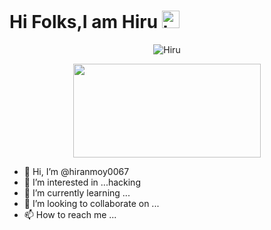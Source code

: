 # Hi Folks,I am Hiru <img src=https://github.com/soo-more/hiranmoy0067/blob/main/script/hi.gif width="28px" alt="hi">


<p align="center"><img src="https://github.com/soo-more/hiranmoy0067/blob/main/script/keyboard.gif" alt="Hiru ">


<p align=center> <img src=https://github.com/soo-more/hiranmoy0067/blob/main/script/dragon.gif width="300" height="150" /> <br>

- 👋 Hi, I’m @hiranmoy0067
- 👀 I’m interested in ...hacking
- 🌱 I’m currently learning ...
- 💞️ I’m looking to collaborate on ...
- 📫 How to reach me ...

<!---
hiranmoy0067/hiranmoy0067 is a ✨ special ✨ repository because its `README.md` (this file) appears on your GitHub profile.
You can click the Preview link to take a look at your changes.
--->
